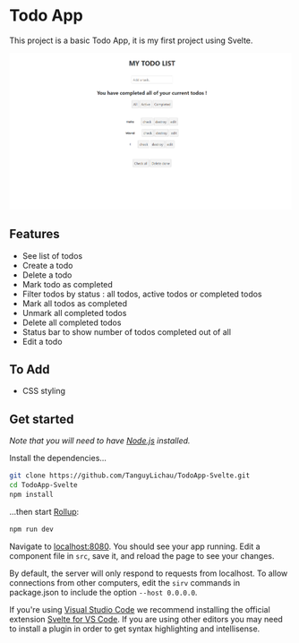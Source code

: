 # Todo App

This project is a basic Todo App, it is my first project using Svelte.

![My Image](images/Screenshot.PNG)

## Features

- See list of todos
- Create a todo
- Delete a todo
- Mark todo as completed
- Filter todos by status : all todos, active todos or completed todos
- Mark all todos as completed
- Unmark all completed todos
- Delete all completed todos
- Status bar to show number of todos completed out of all
- Edit a todo

## To Add

- CSS styling

## Get started

_Note that you will need to have [Node.js](https://nodejs.org) installed._

Install the dependencies...

```bash
git clone https://github.com/TanguyLichau/TodoApp-Svelte.git
cd TodoApp-Svelte
npm install
```

...then start [Rollup](https://rollupjs.org):

```bash
npm run dev
```

Navigate to [localhost:8080](http://localhost:8080). You should see your app running. Edit a component file in `src`, save it, and reload the page to see your changes.

By default, the server will only respond to requests from localhost. To allow connections from other computers, edit the `sirv` commands in package.json to include the option `--host 0.0.0.0`.

If you're using [Visual Studio Code](https://code.visualstudio.com/) we recommend installing the official extension [Svelte for VS Code](https://marketplace.visualstudio.com/items?itemName=svelte.svelte-vscode). If you are using other editors you may need to install a plugin in order to get syntax highlighting and intellisense.
